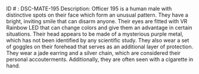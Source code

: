 ID # : DSC-MATE-195
Description: Officer 195 is a human male with distinctive spots on their face which form an unusual pattern. They have a bright, inviting smile that can disarm anyone. Their eyes are fitted with VR Rainbow LED that can change colors and give them an advantage in certain situations. Their head appears to be made of a mysterious purple metal, which has not been identified by any scientific study. They also wear a set of goggles on their forehead that serves as an additional layer of protection. They wear a jade earring and a silver chain, which are considered their personal accouterments. Additionally, they are often seen with a cigarette in hand.